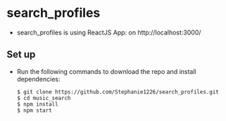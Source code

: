 # search_profiles
* search_profiles is using ReactJS App: on http://localhost:3000/

## Set up
- Run the following commands to download the repo and install dependencies:

    ```
    $ git clone https://github.com/Stephanie1226/search_profiles.git
    $ cd music_search
    $ npm install
    $ npm start
